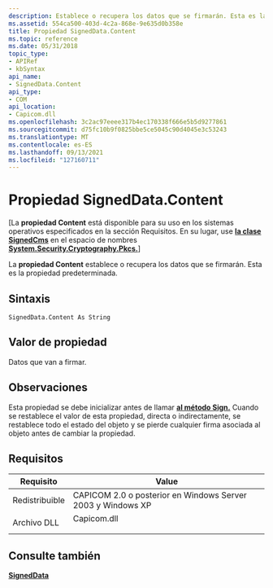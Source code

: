 ```yaml
---
description: Establece o recupera los datos que se firmarán. Esta es la propiedad predeterminada.
ms.assetid: 554ca500-403d-4c2a-868e-9e635d0b358e
title: Propiedad SignedData.Content
ms.topic: reference
ms.date: 05/31/2018
topic_type:
- APIRef
- kbSyntax
api_name:
- SignedData.Content
api_type:
- COM
api_location:
- Capicom.dll
ms.openlocfilehash: 3c2ac97eeee317b4ec170338f666e5b5d9277861
ms.sourcegitcommit: d75fc10b9f0825bbe5ce5045c90d4045e3c53243
ms.translationtype: MT
ms.contentlocale: es-ES
ms.lasthandoff: 09/13/2021
ms.locfileid: "127160711"
---
```

# <a name="signeddatacontent-property"></a>Propiedad SignedData.Content

\[La **propiedad Content** está disponible para su uso en los sistemas operativos especificados en la sección Requisitos. En su lugar, use [**la clase SignedCms**](/dotnet/api/system.security.cryptography.pkcs.signedcms?view=dotnet-plat-ext-3.1&preserve-view=true) en el espacio de nombres [**System.Security.Cryptography.Pkcs.**](/dotnet/api/system.security.cryptography.pkcs?view=dotnet-plat-ext-3.1&preserve-view=true)\]

La **propiedad Content** establece o recupera los datos que se firmarán. Esta es la propiedad predeterminada.

## <a name="syntax"></a>Sintaxis


```VB
SignedData.Content As String
```



## <a name="property-value"></a>Valor de propiedad

Datos que van a firmar.

## <a name="remarks"></a>Observaciones

Esta propiedad se debe inicializar antes de llamar [**al método Sign.**](signeddata-sign.md) Cuando se restablece el valor de esta propiedad, [](../secgloss/s-gly.md) directa o indirectamente, se restablece todo el estado del objeto y se pierde cualquier firma asociada al objeto antes de cambiar la propiedad.

## <a name="requirements"></a>Requisitos



| Requisito | Value |
|----------------------------|----------------------------------------------------------------------------------------|
| Redistribuible<br/> | CAPICOM 2.0 o posterior en Windows Server 2003 y Windows XP<br/>                  |
| Archivo DLL<br/>             | <dl> <dt>Capicom.dll</dt> </dl> |



## <a name="see-also"></a>Consulte también

<dl> <dt>

[**SignedData**](signeddata.md)
</dt> </dl>

 

 
